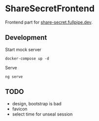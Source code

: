 # ShareSecretFrontend

Frontend part for [share-secret.fullpipe.dev](https://share-secret.fullpipe.dev/).

## Development

Start mock server
```
docker-compose up -d
```

Serve

```
ng serve
```

## TODO

- design, bootstrap is bad
- favicon
- select time for unseal session

